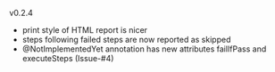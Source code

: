 v0.2.4
* print style of HTML report is nicer
* steps following failed steps are now reported as skipped
* @NotImplementedYet annotation has new attributes failIfPass and executeSteps (Issue-#4)

